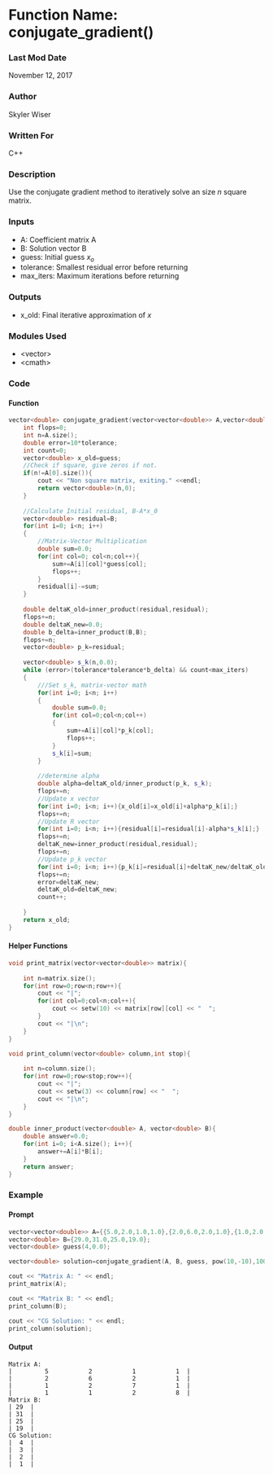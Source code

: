 # Function Name: conjugate_gradient()

### Last Mod Date
November 12, 2017
### Author
Skyler Wiser
### Written For
C++
### Description
Use the conjugate gradient method to iteratively solve an size *n* square matrix.
### Inputs

* A: Coefficient matrix A
* B: Solution vector B
* guess: Initial guess *x<sub>o</sub>*
* tolerance: Smallest residual error before returning
* max_iters: Maximum iterations before returning

### Outputs

* x_old: Final iterative approximation of *x*

### Modules Used

* \<vector\>
* \<cmath\>

### Code

#### Function

```c++
vector<double> conjugate_gradient(vector<vector<double>> A,vector<double> B,vector<double> guess,double tolerance,int max_iters){
    int flops=0;
    int n=A.size();
    double error=10*tolerance;
    int count=0;
    vector<double> x_old=guess;
    //Check if square, give zeros if not.
    if(n!=A[0].size()){
        cout << "Non square matrix, exiting." <<endl;
        return vector<double>(n,0);
    }
    
    //Calculate Initial residual, B-A*x_0
    vector<double> residual=B;
    for(int i=0; i<n; i++)
    {
        //Matrix-Vector Multiplication
        double sum=0.0;
        for(int col=0; col<n;col++){
            sum+=A[i][col]*guess[col];
            flops++;
        }
        residual[i]-=sum;
    }
    
    double deltaK_old=inner_product(residual,residual);
    flops+=n;
    double deltaK_new=0.0;
    double b_delta=inner_product(B,B);
    flops+=n;
    vector<double> p_k=residual;
    
    vector<double> s_k(n,0.0);
    while (error>(tolerance*tolerance*b_delta) && count<max_iters)
    {
        ///Set s_k, matrix-vector math
        for(int i=0; i<n; i++)
        {
            double sum=0.0;
            for(int col=0;col<n;col++)
            {
                sum+=A[i][col]*p_k[col];
                flops++;
            }
            s_k[i]=sum;
        }
        
        //determine alpha
        double alpha=deltaK_old/inner_product(p_k, s_k);
        flops+=n;
        //Update x vector
        for(int i=0; i<n; i++){x_old[i]=x_old[i]+alpha*p_k[i];}
        flops+=n;
        //Update R vector
        for(int i=0; i<n; i++){residual[i]=residual[i]-alpha*s_k[i];}
        flops+=n;
        deltaK_new=inner_product(residual,residual);
        flops+=n;
        //Update p_k vector
        for(int i=0; i<n; i++){p_k[i]=residual[i]+deltaK_new/deltaK_old*p_k[i];}
        flops+=n;
        error=deltaK_new;
        deltaK_old=deltaK_new;
        count++;
        
    }
    return x_old;    
}
```

#### Helper Functions

```c++
void print_matrix(vector<vector<double>> matrix){
    
    int n=matrix.size();
    for(int row=0;row<n;row++){
        cout << "|";
        for(int col=0;col<n;col++){
            cout << setw(10) << matrix[row][col] << "  ";
        }
        cout << "|\n";
    }
}

void print_column(vector<double> column,int stop){
    
    int n=column.size();
    for(int row=0;row<stop;row++){
        cout << "|";
        cout << setw(3) << column[row] << "  ";
        cout << "|\n";
    }
}

double inner_product(vector<double> A, vector<double> B){
    double answer=0.0;
    for(int i=0; i<A.size(); i++){
        answer+=A[i]*B[i];
    }
    return answer;
}
```

### Example
#### Prompt

```c++
vector<vector<double>> A={{5.0,2.0,1.0,1.0},{2.0,6.0,2.0,1.0},{1.0,2.0,7.0,1.0},{1.0,1.0,2.0,8.0}};
vector<double> B={29.0,31.0,25.0,19.0};
vector<double> guess(4,0.0);

vector<double> solution=conjugate_gradient(A, B, guess, pow(10,-10),100);

cout << "Matrix A: " << endl;
print_matrix(A);

cout << "Matrix B: " << endl;
print_column(B);

cout << "CG Solution: " << endl;
print_column(solution);
```

#### Output

```
Matrix A: 
|         5           2           1           1  |
|         2           6           2           1  |
|         1           2           7           1  |
|         1           1           2           8  |
Matrix B: 
| 29  |
| 31  |
| 25  |
| 19  |
CG Solution: 
|  4  |
|  3  |
|  2  |
|  1  |
```










